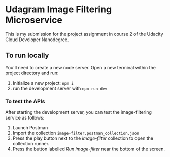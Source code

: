 # Udagram Image Filtering Microservice

This is my submission for the project assignment in course 2 of the Udacity
Cloud Developer Nanodegree.

## To run locally

You'll need to create a new node server. Open a new terminal within the project directory and run:

1. Initialize a new project: `npm i`
2. run the development server with `npm run dev`

### To test the APIs

After starting the development server, you can test the image-filtering service as follows:

1. Launch Postman
2. Import the collection `image-filter.postman_collection.json`
3. Press the play button next to the *image-filter* collection to open the collection runner. 
4. Press the button labelled *Run image-filter* near the bottom of the screen.

